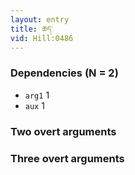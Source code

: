 ```yaml
---
layout: entry
title: ཆད་
vid: Hill:0486
---
```

### Dependencies (N = 2)
* `arg1` 1
* `aux` 1


### Two overt arguments


### Three overt arguments
